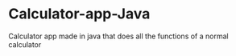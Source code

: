 # Calculator-app-Java
Calculator app made in java that does all the functions of a normal calculator 
